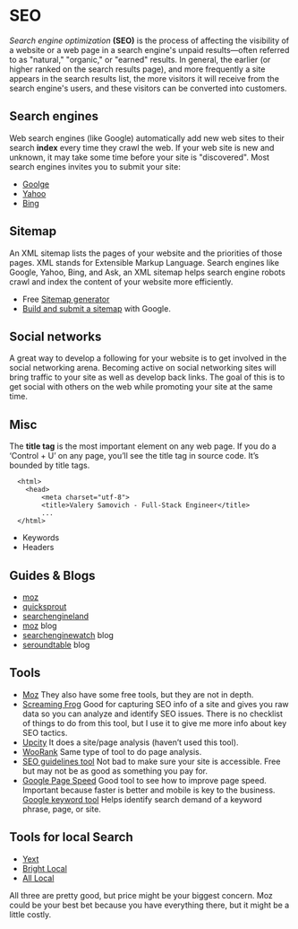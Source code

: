 # SEO

*Search engine optimization* **(SEO)** is the process of affecting the visibility of a website or a web page in a search engine's unpaid results—often referred to as "natural," "organic," or "earned" results. In general, the earlier (or higher ranked on the search results page), and more frequently a site appears in the search results list, the more visitors it will receive from the search engine's users, and these visitors can be converted into customers.

## Search engines

Web search engines (like Google) automatically add new web sites to their search **index** every time they crawl the web. If your web site is new and unknown, it may take some time before your site is "discovered". Most search engines invites you to submit your site:

- [Goolge](https://www.google.com/webmasters/tools/submit-url?continue=/addurl)
- [Yahoo](https://search.yahoo.com/info/submit.html)
- [Bing](http://www.bing.com/toolbox/submit-site-url)

## Sitemap

An XML sitemap lists the pages of your website and the priorities of those pages. XML stands for Extensible Markup Language. Search engines like Google, Yahoo, Bing, and Ask, an XML sitemap helps search engine robots crawl and index the content of your website more efficiently.

- Free [Sitemap generator](https://www.xml-sitemaps.com/)
- [Build and submit a sitemap](https://support.google.com/webmasters/answer/183668?hl=en) with Google.

## Social networks

A great way to develop a following for your website is to get involved in the social networking arena. Becoming active on social networking sites will bring traffic to your site as well as develop back links. The goal of this is to get social with others on the web while promoting your site at the same time.

## Misc

The **title tag** is the most important element on any web page. If you do a ‘Control + U’ on any page, you’ll see the title tag in source code. It’s bounded by title tags.
      
      <html>
        <head>
            <meta charset="utf-8">
            <title>Valery Samovich - Full-Stack Engineer</title>
            ...
      </html>

- Keywords 
- Headers

## Guides & Blogs

- [moz](https://moz.com/beginners-guide-to-seo)
- [quicksprout](https://www.quicksprout.com/the-advanced-guide-to-seo/)
- [searchengineland](http://searchengineland.com/)
- [moz](https://moz.com/blog) blog
- [searchenginewatch](https://searchenginewatch.com/category/seo/) blog
- [seroundtable](https://www.seroundtable.com/) blog

## Tools

- [Moz](https://moz.com/products) They also have some free tools, but they are not in depth.
- [Screaming Frog](https://www.screamingfrog.co.uk/seo-spider/) Good for capturing SEO info of a site and gives you raw data so you can analyze and identify SEO issues. There is no checklist of things to do from this tool, but I use it to give me more info about key SEO tactics.  
- [Upcity](http://upcity.com/) It does a site/page analysis (haven’t used this tool).
- [WooRank](https://www.woorank.com/) Same type of tool to do page analysis.
- [SEO guidelines tool](https://varvy.com/) Not bad to make sure your site is accessible. Free but may not be as good as something you pay for.
- [Google Page Speed](https://developers.google.com/speed/pagespeed/insights/) Good tool to see how to improve page speed. Important because faster is better and mobile is key to the business.
[Google keyword tool](https://adwords.google.com/KeywordPlanner) Helps identify search demand of a keyword phrase, page, or site.

## Tools for local Search

- [Yext](http://www.yext.com/en/)
- [Bright Local](https://www.brightlocal.com/)
- [All Local](http://www.alllocal.com/)

All three are pretty good, but price might be your biggest concern. Moz could be your best bet because you have everything there, but it might be a little costly.


